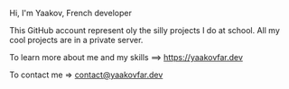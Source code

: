 Hi, I'm Yaakov, French developer

This GitHub account represent oly the silly projects I do at school.
All my cool projects are in a private server.

To learn more about me and my skills ==> https://yaakovfar.dev

To contact me => contact@yaakovfar.dev
